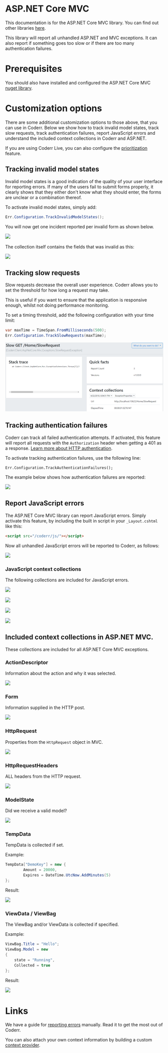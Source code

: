ASP.NET Core MVC
================

This documentation is for the ASP.NET Core MVC library. You can find out other libraries [here](../).

This library will report all unhandled ASP.NET and MVC exceptions. It can also report if something goes too slow or if there are too many authentication failures.

# Prerequisites

You should also have installed and configured the ASP.NET Core MVC [nuget library](https://www.nuget.org/packages/Coderr.Client.AspNetCore.Mvc/).


# Customization options

There are some additional customization options to those above, that you can use in Coderr. Below we show how to track invalid model states, track slow requests, track authentication failures, report JavaScript errors and understand the included context collections in Coderr and ASP.NET.

If you are using Coderr Live, you can also configure the [prioritization](https://coderr.io/documentation/features/partitions/) feature.

## Tracking invalid model states

Invalid model states is a good indication of the quality of your user interface for reporting errors. If many of the users fail to submit forms properly, it clearly shows that they either don't know what they should enter, the forms are unclear or a combination thereof.

To activate invalid model states, simply add:

```csharp
Err.Configuration.TrackInvalidModelStates();
```

You will now get one incident reported per invalid form as shown below.

![](/screens/libraries/aspnetcore-mvc/modelstate-incident.png)

The collection itself contains the fields that was invalid as this:

![](/screens/libraries/aspnetcore-mvc/collections/modelstate.png)

## Tracking slow requests

Slow requests decrease the overall user experience. Coderr allows you to set the threshold for how long a request may take.

This is useful if you want to ensure that the application is responsive enough, whilst not doing performance monitoring.

To set a timing threshold, add the following configuration with your time limit:

```csharp
var maxTime = TimeSpan.FromMilliseconds(500);
Err.Configuration.TrackSlowRequests(maxTime);
```

![](slow-request-incident.png)

## Tracking authentication failures

Coderr can track all failed authentication attempts. If activated, this feature will report all requests with the `Authorization` header when getting a 401 as a response. [Learn more about HTTP authentication](https://developer.mozilla.org/en-US/docs/Web/HTTP/Authentication).

To activate tracking authentication failures, use the following line:

```
Err.Configuration.TrackAuthenticationFailures();
```

The example below shows how authentication failures are reported:

![](/screens/libraries/aspnetcore-mvc/authentication-incident.png)


## Report JavaScript errors

The ASP.NET Core MVC library can report JavaScript errors. Simply activate this feature, by including the built in script in your `_Layout.cshtml` like this:

```html
<script src="/coderr/js/"></script>
```

Now all unhandled JavaScript errors will be reported to Coderr, as follows:

![](/screens/libraries/aspnetcore-mvc/javascript-incident.png)

### JavaScript context collections

The following collections are included for JavaScript errors.

![](/screens/libraries/aspnetcore-mvc/js-collections/document.png)

![](/screens/libraries/aspnetcore-mvc/js-collections/window.png)

![](/screens/libraries/aspnetcore-mvc/js-collections/navigator.png)

![](/screens/libraries/aspnetcore-mvc/js-collections/screen.png)


## Included context collections in ASP.NET MVC.

These collections are included for all ASP.NET Core MVC exceptions.

### ActionDescriptor

Information about the action and why it was selected.

![](/screens/libraries/aspnetcore-mvc/collections/actiondescriptor.png)

### Form

Information supplied in the HTTP post.

![](/screens/libraries/aspnetcore-mvc/collections/form.png)

### HttpRequest

Properties from the `HttpRequest` object in MVC.

![](/screens/libraries/aspnetcore-mvc/collections/request.png)

### HttpRequestHeaders

ALL headers from the HTTP request.

![](/screens/libraries/aspnetcore-mvc/collections/httprequestheaders.png)

### ModelState

Did we receive a valid model?

![](/screens/libraries/aspnetcore-mvc/collections/modelstate.png)

### TempData

TempData is collected if set.

Example:

```csharp
TempData["DemoKey"] = new {
		Amount = 20000,
		Expires = DateTime.UtcNow.AddMinutes(5)
};
```

Result:

![](/screens/libraries/aspnetcore-mvc/collections/tempdata.png)

### ViewData / ViewBag

The ViewBag and/or ViewData is collected if specified.

Example:

```csharp
ViewBag.Title = "Hello";
ViewBag.Model = new
{
	state = "Running",
	Collected = true
};
```

Result:

![](/screens/libraries/aspnetcore-mvc/collections/viewdata.png)


# Links

We have a guide for [reporting errors](../../) manually. Read it to get the most out of Coderr.

You can also attach your own context information by building a custom [context provider](https://coderr.io/documentation/client/extending/contextprovider/). 

